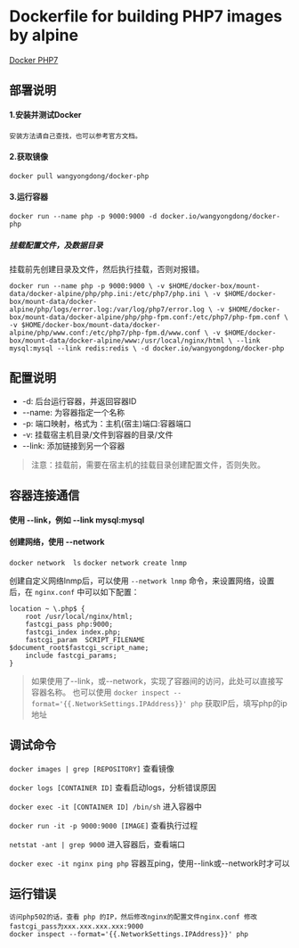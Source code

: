 # Dockerfile for building PHP7 images by alpine
[Docker PHP7](https://github.com/wangyongdong/docker-alpine/tree/master/php)

## 部署说明


#### 1.安装并测试Docker
    安装方法请自己查找，也可以参考官方文档。


#### 2.获取镜像

`docker pull wangyongdong/docker-php`


#### 3.运行容器

`docker run --name php -p 9000:9000 -d docker.io/wangyongdong/docker-php`


##### 挂载配置文件，及数据目录

挂载前先创建目录及文件，然后执行挂载，否则对报错。

`docker run --name php -p 9000:9000 \
-v $HOME/docker-box/mount-data/docker-alpine/php/php.ini:/etc/php7/php.ini \
-v $HOME/docker-box/mount-data/docker-alpine/php/logs/error.log:/var/log/php7/error.log \
-v $HOME/docker-box/mount-data/docker-alpine/php/php-fpm.conf:/etc/php7/php-fpm.conf \
-v $HOME/docker-box/mount-data/docker-alpine/php/www.conf:/etc/php7/php-fpm.d/www.conf \
-v $HOME/docker-box/mount-data/docker-alpine/www:/usr/local/nginx/html \
--link mysql:mysql --link redis:redis \
-d docker.io/wangyongdong/docker-php`


## 配置说明

 - -d: 后台运行容器，并返回容器ID
 - --name: 为容器指定一个名称
 - -p: 端口映射，格式为：主机(宿主)端口:容器端口
 - -v: 挂载宿主机目录/文件到容器的目录/文件
 - --link: 添加链接到另一个容器

> 注意：挂载前，需要在宿主机的挂载目录创建配置文件，否则失败。


## 容器连接通信


#### 使用 --link，例如 --link mysql:mysql


#### 创建网络，使用 --network

`docker network  ls`
`docker network create lnmp`

创建自定义网络lnmp后，可以使用 `--network lnmp` 命令，来设置网络，设置后，在 `nginx.conf` 中可以如下配置：


```apacheconfig
location ~ \.php$ {
    root /usr/local/nginx/html;
    fastcgi_pass php:9000; 
    fastcgi_index index.php;
    fastcgi_param  SCRIPT_FILENAME  $document_root$fastcgi_script_name;
    include fastcgi_params;
} 
```


> 如果使用了--link，或--network，实现了容器间的访问，此处可以直接写容器名称。
> 也可以使用 `docker inspect --format='{{.NetworkSettings.IPAddress}}' php` 获取IP后，填写php的ip地址


## 调试命令

`docker images | grep [REPOSITORY]` 查看镜像

`docker logs [CONTAINER ID]` 查看启动logs，分析错误原因

`docker exec -it [CONTAINER ID] /bin/sh` 进入容器中

`docker run -it -p 9000:9000 [IMAGE]` 查看执行过程

`netstat -ant | grep 9000` 进入容器后，查看端口

`docker exec -it nginx ping php` 容器互ping，使用--link或--network时才可以


## 运行错误

    访问php502的话，查看 php 的IP，然后修改nginx的配置文件nginx.conf 修改fastcgi_pass为xxx.xxx.xxx.xxx:9000
    docker inspect --format='{{.NetworkSettings.IPAddress}}' php
